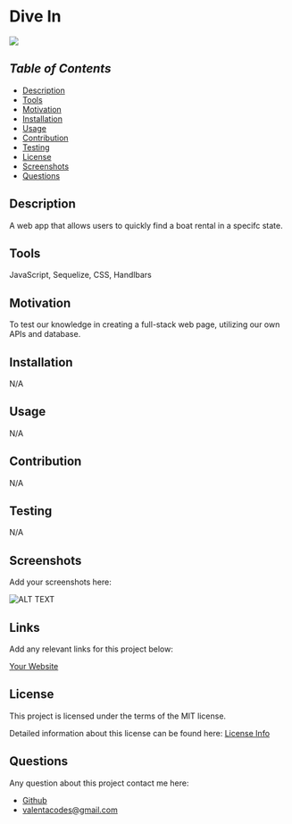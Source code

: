 # Dive In

<a href="https://choosealicense.com/licenses/mit">
<img src="https://img.shields.io/badge/License-MIT-blue" />
</a>

## *Table of Contents*

- [Description](#description)
- [Tools](#tools)
- [Motivation](#motivation)
- [Installation](#installation)
- [Usage](#usage)
- [Contribution](#contribution)
- [Testing](#testing)
- [License](#license)
- [Screenshots](#screenshots)
- [Questions](#questions)

## **Description**

  A web app that allows users to quickly find a boat rental in a specifc state. 

## **Tools**

  JavaScript, Sequelize, CSS, Handlbars 

## **Motivation**

  To test our knowledge in creating a full-stack web page, utilizing our own APIs and database.

## **Installation**
  
  N/A

## **Usage**

  N/A

## **Contribution**

  N/A
  
## **Testing**

  N/A

## **Screenshots**

  Add your screenshots here:

  ![ALT TEXT](URL)

## **Links**
  
  Add any relevant links for this project below:

  [Your Website](URL)

## License

  This project is licensed under the terms of the MIT license.

  Detailed information about this license can be found here: [License Info](https://choosealicense.com/licenses/mit)

## Questions

  Any question about this project contact me here:

- [Github](https://github.com/valentacodes)
- <valentacodes@gmail.com>
  